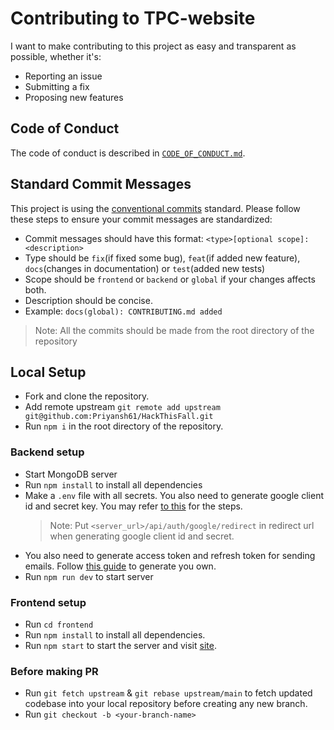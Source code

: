 # Contributing to TPC-website

I want to make contributing to this project as easy and transparent as possible, whether it's:

- Reporting an issue
- Submitting a fix
- Proposing new features

## Code of Conduct

The code of conduct is described in [`CODE_OF_CONDUCT.md`](CODE_OF_CONDUCT.md).

## Standard Commit Messages

This project is using the [conventional commits](https://www.conventionalcommits.org/en/v1.0.0-beta.2/) standard. Please follow these steps to ensure your
commit messages are standardized:

- Commit messages should have this format:
  `<type>[optional scope]: <description>`
- Type should be `fix`(if fixed some bug), `feat`(if added new feature), `docs`(changes in documentation) or `test`(added new tests)
- Scope should be `frontend` or `backend` or `global` if your changes affects both.
- Description should be concise.
- Example: `docs(global): CONTRIBUTING.md added`

> Note: All the commits should be made from the root directory of the repository

## Local Setup

- Fork and clone the repository.
- Add remote upstream `git remote add upstream git@github.com:Priyansh61/HackThisFall.git`
- Run `npm i` in the root directory of the repository.

### Backend setup

- Start MongoDB server
- Run `npm install` to install all dependencies
- Make a `.env` file with all secrets. You also need to generate google client id and secret key. You may refer [to this](https://developers.google.com/identity/protocols/oauth2https://developers.google.com/adwords/api/docs/guides/authentication#create_a_client_id_and_client_secret) for the steps.
  > Note: Put `<server_url>/api/auth/google/redirect` in redirect url when generating google client id and secret.
- You also need to generate access token and refresh token for sending emails. Follow [this guide](https://www.freecodecamp.org/news/use-nodemailer-to-send-emails-from-your-node-js-server/) to generate you own.
- Run `npm run dev` to start server

### Frontend setup

- Run `cd frontend`
- Run `npm install` to install all dependencies.
- Run `npm start` to start the server and visit [site](http://localhost:3000).

### Before making PR

- Run `git fetch upstream` & `git rebase upstream/main` to fetch updated codebase into your local repository before creating any new branch.
- Run `git checkout -b <your-branch-name>`
